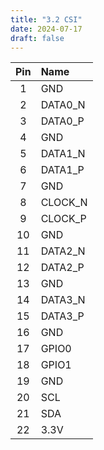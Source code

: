 ```yaml
---
title: "3.2 CSI"
date: 2024-07-17
draft: false
---
```


|Pin|Name|
|:---:|:---|
|1|GND|
|2|DATA0_N|
|3|DATA0_P|
|4|GND|
|5|DATA1_N|
|6|DATA1_P|
|7|GND|
|8|CLOCK_N|
|9|CLOCK_P|
|10|GND|
|11|DATA2_N|
|12|DATA2_P|
|13|GND|
|14|DATA3_N|
|15|DATA3_P|
|16|GND|
|17|GPIO0|
|18|GPIO1|
|19|GND|
|20|SCL|
|21|SDA|
|22|3.3V|
